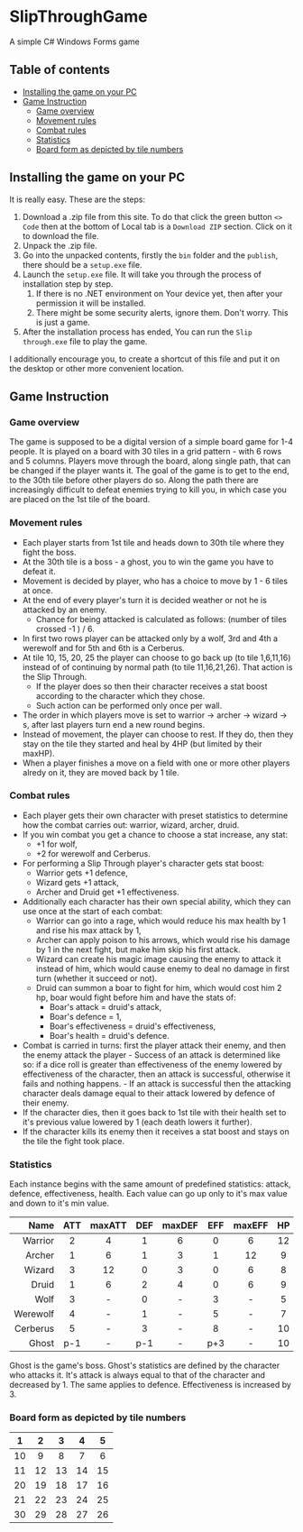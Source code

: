 # SlipThroughGame

A simple C# Windows Forms game

## Table of contents

- [Installing the game on your PC](#installing-the-game-on-your-pc)
- [Game Instruction](#game-instruction)
    - [Game overview](#game-overview)
	- [Movement rules](#movement-rules)
	- [Combat rules](#combat-rules)
	- [Statistics](#statistics)
	- [Board form as depicted by tile numbers](#board-form-as-depicted-by-tile-numbers)

## Installing the game on your PC

It is really easy. These are the steps:

1. Download a .zip file from this site. To do that click the green button `<> Code` then at the bottom of Local tab is a `Download ZIP` section. Click on it to download the file.
2. Unpack the .zip file.
3. Go into the unpacked contents, firstly the `bin` folder and the `publish`, there should be a `setup.exe` file.
4. Launch the `setup.exe` file. It will take you through the process of installation step by step.
	1. If there is no .NET environment on Your device yet, then after your permission it will be installed.
	2. There might be some security alerts, ignore them. Don't worry. This is just a game.
5. After the installation process has ended, You can run the `Slip through.exe` file to play the game.

I additionally encourage you, to create a shortcut of this file and put it on the desktop or other more convenient location.

## Game Instruction

### Game overview

The game is supposed to be a digital version of a simple board game for 1-4 people.
It is played on a board with 30 tiles in a grid pattern - with 6 rows and 5 columns.
Players move through the board, along single path, that can be changed if the player wants it.
The goal of the game is to get to the end, to the 30th tile before other players do so.
Along the path there are increasingly difficult to defeat enemies trying to kill you, in which case you are placed on the 1st tile of the board.

### Movement rules

- Each player starts from 1st tile and heads down to 30th tile where they fight the boss.
- At the 30th tile is a boss - a ghost, you to win the game you have to defeat it.
- Movement is decided by player, who has a choice to move by 1 - 6 tiles at once.
- At the end of every player's turn it is decided weather or not he is attacked by an enemy.
	- Chance for being attacked is calculated as follows: (number of tiles crossed -1 ) / 6.
- In first two rows player can be attacked only by a wolf, 3rd and 4th a werewolf and for 5th and 6th is a Cerberus.
- At tile 10, 15, 20, 25 the player can choose to go back up (to tile 1,6,11,16) instead of of continuing by normal path (to tile 11,16,21,26). That action is the Slip Through.
	- If the player does so then their character receives a stat boost according to the character which they chose.
	- Such action can be performed only once per wall.
- The order in which players move is set to warrior -> archer -> wizard -> s, after last players turn end a new round begins.
- Instead of movement, the player can choose to rest. If they do, then they stay on the tile they started and heal by 4HP (but limited by their maxHP).
- When a player finishes a move on a field with one or more other players alredy on it, they are moved back by 1 tile.

### Combat rules

- Each player gets their own character with preset statistics to determine how the combat carries out: warrior, wizard, archer, druid.
- If you win combat you get a chance to choose a stat increase, any stat:
	- +1 for wolf,
	- +2 for werewolf and Cerberus.
- For performing a Slip Through player's character gets stat boost:
	- Warrior gets +1 defence,
	- Wizard gets +1 attack,
	- Archer and Druid get +1 effectiveness.
- Additionally each character has their own special ability, which they can use once at the start of each combat:
	- Warrior can go into a rage, which would reduce his max health by 1 and rise his max attack by 1,
	- Archer can apply poison to his arrows, which would rise his damage by 1 in the next fight, but make him skip his first attack.
	- Wizard can create his magic image causing the enemy to attack it instead of him, which would cause enemy to deal no damage in first turn (whether it succeed or not).
	- Druid can summon a boar to fight for him, which would cost him 2 hp, boar would fight before him and have the stats of:
		- Boar's attack = druid's attack,
		- Boar's defence = 1,
		- Boar's effectiveness = druid's effectiveness,
		- Boar's health = druid's defence.
- Combat is carried in turns: first the player attack their enemy, and then the enemy attack the player
	  - Success of an attack is determined like so: if a dice roll is greater than effectiveness of the enemy lowered by effectiveness of the character, then an attack is successful, otherwise it fails and nothing happens.
	  - If an attack is successful then the attacking character deals damage equal to their attack lowered by defence of their enemy.
- If the character dies, then it goes back to 1st tile with their health set to it's previous value lowered by 1 (each death lowers it further).
- If the character kills its enemy then it receives a stat boost and stays on the tile the fight took place.

### Statistics

Each instance begins with the same amount of predefined statistics: attack, defence, effectiveness, health. Each value can go up only to it's max value and down to it's min value.

|Name      |ATT  |maxATT|DEF  |maxDEF|EFF  |maxEFF|HP   |minHp|
|---------:|:---:|:----:|:---:|:----:|:---:|:----:|:---:|:---:|
|Warrior   |2    |4     |1    |6     |0    |6     |12   |7    |
|Archer    |1    |6     |1    |3     |1    |12    |9    |5    |
|Wizard    |3    |12    |0    |3     |0    |6     |8    |4    |
|Druid     |1    |6     |2    |4     |0    |6     |9    |6    |
|Wolf      |3    |-     |0    |-     |3    |-     |5    |-    |
|Werewolf  |4    |-     |1    |-     |5    |-     |7    |-    |
|Cerberus  |5    |-     |3    |-     |8    |-     |10   |-    |
|Ghost     |p-1  |-     |p-1  |-     |p+3  |-     |10   |-    |

Ghost is the game's boss. Ghost's statistics are defined by the character who attacks it. It's attack is always equal to that of the character and decreased by 1. The same applies to defence. Effectiveness is increased by 3.

### Board form as depicted by tile numbers

| 1   | 2   | 3   | 4   | 5   |
|:---:|:---:|:---:|:---:|:---:|
| 10  | 9   | 8   | 7   | 6   |
| 11  | 12  | 13  | 14  | 15  |
| 20  | 19  | 18  | 17  | 16  |
| 21  | 22  | 23  | 24  | 25  |
| 30  | 29  | 28  | 27  | 26  |

